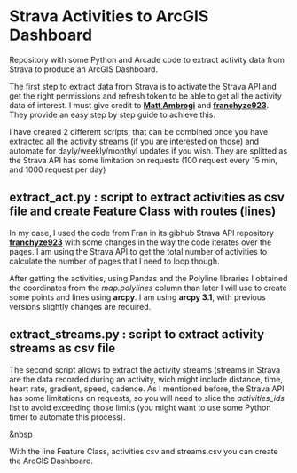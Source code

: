 # Strava Activities to ArcGIS Dashboard
Repository with some Python and Arcade code to extract activity data from Strava to produce an ArcGIS Dashboard.

The first step to extract data from Strava is to activate the Strava API and get the right permissions and refresh token to be able to get all the activity data of interest. I must give credit to <b><a href="https://towardsdatascience.com/using-the-strava-api-and-pandas-to-explore-your-activity-data-d94901d9bfde">Matt Ambrogi</a></b> and <b><a href="https://www.youtube.com/watch?v=sgscChKfGyg&t=258s">franchyze923</a></b>. They provide an easy step by step guide to achieve this.

I have created 2 different scripts, that can be combined once you have extracted all the activity streams (if you are interested on those) and automate for dayly/weekly/monthyl updates if you wish. They are splitted as the Strava API has some limitation on requests (100 request every 15 min, and 1000 request per day)

<h2>extract_act.py : script to extract activities as csv file and create Feature Class with routes (lines)</h2>
In my case, I used the code from Fran in its gibhub Strava API repository <b><a href="https://github.com/franchyze923/Code_From_Tutorials/tree/master/Strava_Api">franchyze923</a></b> with some changes in the way the code iterates over the pages. I am using the Strava API to get the total number of activities to calculate the number of pages that I need to loop though.

After getting the activities, using Pandas and the Polyline libraries I obtained the coordinates from the <i>map.polylines</i> column than later I will use to create some points and lines using <b>arcpy</b>. I am using <b>arcpy 3.1</b>, with previous versions slightly changes are required.

<h2>extract_streams.py : script to extract activity streams as csv file</h2>
The second script allows to extract the activity streams (streams in Strava are the data recorded during an activity, wich might include distance, time, heart rate, gradient, speed, cadence. As I mentioned before, the Strava API has some limitations on requests, so you will need to slice the <i>activities_ids</i> list to avoid exceeding those limits (you might want to use some Python timer to automate this process).

&nbsp

With the line Feature Class, activities.csv and streams.csv you can create the ArcGIS Dashboard.
